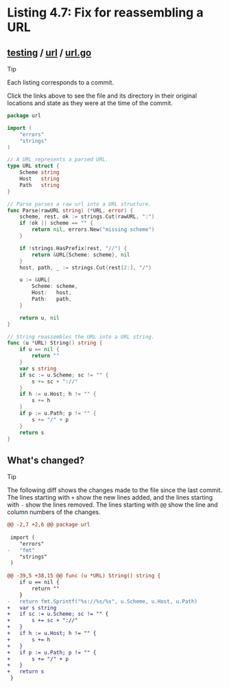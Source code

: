 # Listing 4.7: Fix for reassembling a URL

## [testing](https://github.com/inancgumus/gobyexample/blob/e6af5b0765d6b50525ea559ce2c0d21dae7edef8/testing) / [url](https://github.com/inancgumus/gobyexample/blob/e6af5b0765d6b50525ea559ce2c0d21dae7edef8/testing/url) / [url.go](https://github.com/inancgumus/gobyexample/blob/e6af5b0765d6b50525ea559ce2c0d21dae7edef8/testing/url/url.go)

> [!TIP]
> Each listing corresponds to a commit.
>
> Click the links above to see the file and its directory in their original locations and state as they were at the time of the commit.

```go
package url

import (
	"errors"
	"strings"
)

// A URL represents a parsed URL.
type URL struct {
	Scheme string
	Host   string
	Path   string
}

// Parse parses a raw url into a URL structure.
func Parse(rawURL string) (*URL, error) {
	scheme, rest, ok := strings.Cut(rawURL, ":")
	if !ok || scheme == "" {
		return nil, errors.New("missing scheme")
	}

	if !strings.HasPrefix(rest, "//") {
		return &URL{Scheme: scheme}, nil
	}
	host, path, _ := strings.Cut(rest[2:], "/")

	u := &URL{
		Scheme: scheme,
		Host:   host,
		Path:   path,
	}

	return u, nil
}

// String reassembles the URL into a URL string.
func (u *URL) String() string {
	if u == nil {
		return ""
	}
	var s string
	if sc := u.Scheme; sc != "" {
		s += sc + "://"
	}
	if h := u.Host; h != "" {
		s += h
	}
	if p := u.Path; p != "" {
		s += "/" + p
	}
	return s
}
```

## What's changed?

> [!TIP]
> The following diff shows the changes made to the file since the last commit.
> The lines starting with `+` show the new lines added, and the lines starting with `-` show the lines removed.
> The lines starting with `@@` show the line and column numbers of the changes.

```diff
@@ -2,7 +2,6 @@ package url
 
 import (
 	"errors"
-	"fmt"
 	"strings"
 )
 
@@ -39,5 +38,15 @@ func (u *URL) String() string {
 	if u == nil {
 		return ""
 	}
-	return fmt.Sprintf("%s://%s/%s", u.Scheme, u.Host, u.Path)
+	var s string
+	if sc := u.Scheme; sc != "" {
+		s += sc + "://"
+	}
+	if h := u.Host; h != "" {
+		s += h
+	}
+	if p := u.Path; p != "" {
+		s += "/" + p
+	}
+	return s
 }
```

